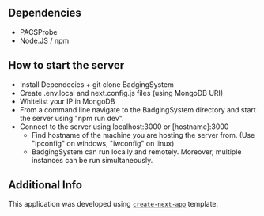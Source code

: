 ## Dependencies
 - PACSProbe
 - Node.JS / npm

## How to start the server
 - Install Dependecies + git clone BadgingSystem
 - Create .env.local and next.config.js files (using MongoDB URI) 
 - Whitelist your IP in MongoDB
 - From a command line navigate to the BadgingSystem directory and start the server using "npm run dev".
 - Connect to the server using localhost:3000 or [hostname]:3000
   - Find hostname of the machine you are hosting the server from. (Use "ipconfig" on windows, "iwconfig" on linux)
   - BadgingSystem can run locally and remotely. Moreover, multiple instances can be run simultaneously. 

## Additional Info
This application was developed using [`create-next-app`](https://github.com/vercel/next.js/tree/canary/packages/create-next-app) template.
